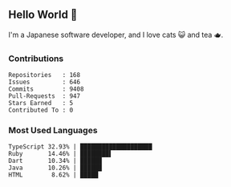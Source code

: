 ## Hello World 👋

I'm a Japanese software developer, and I love cats 😺 and tea 🫖.

### Contributions

    Repositories   : 168
    Issues         : 646
    Commits        : 9408
    Pull-Requests  : 947
    Stars Earned   : 5
    Contributed To : 0

### Most Used Languages

    TypeScript 32.93% | ████████████████████
    Ruby       14.46% | ████████▌
    Dart       10.34% | ██████
    Java       10.26% | ██████
    HTML        8.62% | █████
